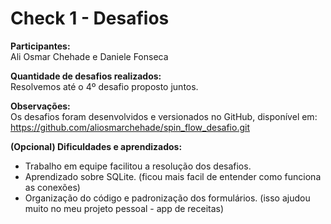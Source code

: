 # Check 1 - Desafios

**Participantes:**  
Ali Osmar Chehade e Daniele Fonseca

**Quantidade de desafios realizados:**  
Resolvemos até o 4º desafio proposto juntos.

**Observações:**  
Os desafios foram desenvolvidos e versionados no GitHub, disponível em:  
https://github.com/aliosmarchehade/spin_flow_desafio.git

**(Opcional) Dificuldades e aprendizados:**  
- Trabalho em equipe facilitou a resolução dos desafios.  
- Aprendizado sobre SQLite. (ficou mais facil de entender como funciona as conexões)  
- Organização do código e padronização dos formulários. (isso ajudou muito no meu projeto pessoal - app de receitas)
